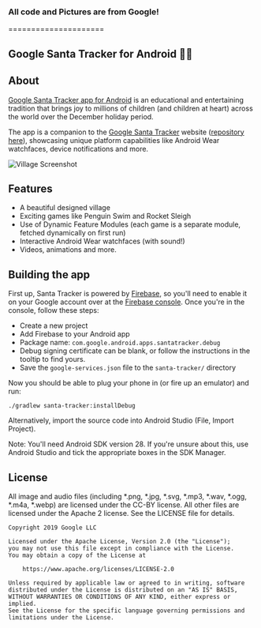 ### All code and Pictures are from Google!
=====================


## Google Santa Tracker for Android 🎅🤶

## About

[Google Santa Tracker app for Android][play-store] is an educational and entertaining tradition
that brings joy to millions of children (and children at heart) across the world over the December
holiday period.

The app is a companion to the [Google Santa Tracker][santa-web] website
([repository here](https://github.com/google/santa-tracker-web)), showcasing unique platform
capabilities like Android Wear watchfaces, device notifications and more.

![Village Screenshot](docs/village.png)

## Features

* A beautiful designed village
* Exciting games like Penguin Swim and Rocket Sleigh
* Use of Dynamic Feature Modules (each game is a separate module, fetched dynamically on first run)
* Interactive Android Wear watchfaces (with sound!)
* Videos, animations and more.

## Building the app

First up, Santa Tracker is powered by [Firebase][firebase], so you'll need to enable it
on your Google account over at the [Firebase console][fire-console]. Once you're in the
console, follow these steps:

 * Create a new project
 * Add Firebase to your Android app
 * Package name: `com.google.android.apps.santatracker.debug`
 * Debug signing certificate can be blank, or follow the instructions in the tooltip to find yours.
 * Save the `google-services.json` file to the `santa-tracker/` directory

Now you should be able to plug your phone in (or fire up an emulator) and run:

    ./gradlew santa-tracker:installDebug

Alternatively, import the source code into Android Studio (File, Import Project).

Note: You'll need Android SDK version 28. If you're unsure about this, use
Android Studio and tick the appropriate boxes in the SDK Manager.

## License
All image and audio files (including *.png, *.jpg, *.svg, *.mp3, *.wav, *.ogg, *.m4a, *.webp) are
licensed under the CC-BY license. All other files are licensed under the Apache 2 license.
See the LICENSE file for details.

    Copyright 2019 Google LLC

    Licensed under the Apache License, Version 2.0 (the "License");
    you may not use this file except in compliance with the License.
    You may obtain a copy of the License at

        https://www.apache.org/licenses/LICENSE-2.0

    Unless required by applicable law or agreed to in writing, software
    distributed under the License is distributed on an "AS IS" BASIS,
    WITHOUT WARRANTIES OR CONDITIONS OF ANY KIND, either express or implied.
    See the License for the specific language governing permissions and
    limitations under the License.


[play-store]: https://play.google.com/store/apps/details?id=com.google.android.apps.santatracker
[santa-web]: http://g.co/santatracker
[firebase]: https://firebase.google.com/
[fire-console]: https://firebase.google.com/console/
